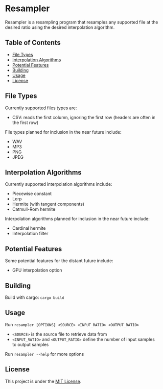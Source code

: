 # Resampler
Resampler is a resampling program that resamples any supported file at the desired ratio using the desired interpolation algorithm.

## Table of Contents
- [File Types](#file-types)
- [Interpolation Algorithms](#interpolation-algorithms)
- [Potential Features](#potential-features)
- [Building](#building)
- [Usage](#usage)
- [License](#license)

## File Types
Currently supported files types are:
- CSV: reads the first column, ignoring the first row (headers are often in the first row)

File types planned for inclusion in the near future include:
- WAV
- MP3
- PNG
- JPEG

## Interpolation Algorithms
Currently supported interpolation algorithms include:
- Piecewise constant
- Lerp
- Hermite (with tangent components)
- Catmull-Rom hermite

Interpolation algorithms planned for inclusion in the near future include:
- Cardinal hermite
- Interpolation filter

## Potential Features
Some potential features for the distant future include:
- GPU interpolation option

## Building
Build with cargo: ```cargo build```

## Usage
Run ```resampler [OPTIONS] <SOURCE> <INPUT_RATIO> <OUTPUT_RATIO>```
- ```<SOURCE>``` is the source file to retrieve data from
- ```<INPUT_RATIO>``` and ```<OUTPUT_RATIO>``` define the number of input samples to output samples

Run ```resampler --help``` for more options

## License
This project is under the [MIT License](LICENSE).
